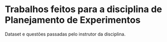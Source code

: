 # Trabalhos feitos para a disciplina de Planejamento de Experimentos

Dataset e questões passadas pelo instrutor da disciplina.
